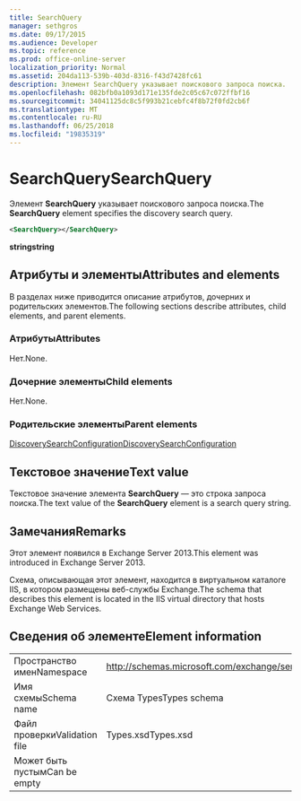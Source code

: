 ```yaml
---
title: SearchQuery
manager: sethgros
ms.date: 09/17/2015
ms.audience: Developer
ms.topic: reference
ms.prod: office-online-server
localization_priority: Normal
ms.assetid: 204da113-539b-403d-8316-f43d7428fc61
description: Элемент SearchQuery указывает поискового запроса поиска.
ms.openlocfilehash: 082bfb0a1093d171e135fde2c05c67c072ffbf16
ms.sourcegitcommit: 34041125dc8c5f993b21cebfc4f8b72f0fd2cb6f
ms.translationtype: MT
ms.contentlocale: ru-RU
ms.lasthandoff: 06/25/2018
ms.locfileid: "19835319"
---
```

# <a name="searchquery"></a><span data-ttu-id="bffc4-103">SearchQuery</span><span class="sxs-lookup"><span data-stu-id="bffc4-103">SearchQuery</span></span>

<span data-ttu-id="bffc4-104">Элемент **SearchQuery** указывает поискового запроса поиска.</span><span class="sxs-lookup"><span data-stu-id="bffc4-104">The **SearchQuery** element specifies the discovery search query.</span></span> 
  
```XML
<SearchQuery></SearchQuery>
```

 <span data-ttu-id="bffc4-105">**string**</span><span class="sxs-lookup"><span data-stu-id="bffc4-105">**string**</span></span>
## <a name="attributes-and-elements"></a><span data-ttu-id="bffc4-106">Атрибуты и элементы</span><span class="sxs-lookup"><span data-stu-id="bffc4-106">Attributes and elements</span></span>

<span data-ttu-id="bffc4-107">В разделах ниже приводится описание атрибутов, дочерних и родительских элементов.</span><span class="sxs-lookup"><span data-stu-id="bffc4-107">The following sections describe attributes, child elements, and parent elements.</span></span>
  
### <a name="attributes"></a><span data-ttu-id="bffc4-108">Атрибуты</span><span class="sxs-lookup"><span data-stu-id="bffc4-108">Attributes</span></span>

<span data-ttu-id="bffc4-109">Нет.</span><span class="sxs-lookup"><span data-stu-id="bffc4-109">None.</span></span>
  
### <a name="child-elements"></a><span data-ttu-id="bffc4-110">Дочерние элементы</span><span class="sxs-lookup"><span data-stu-id="bffc4-110">Child elements</span></span>

<span data-ttu-id="bffc4-111">Нет.</span><span class="sxs-lookup"><span data-stu-id="bffc4-111">None.</span></span>
  
### <a name="parent-elements"></a><span data-ttu-id="bffc4-112">Родительские элементы</span><span class="sxs-lookup"><span data-stu-id="bffc4-112">Parent elements</span></span>

[<span data-ttu-id="bffc4-113">DiscoverySearchConfiguration</span><span class="sxs-lookup"><span data-stu-id="bffc4-113">DiscoverySearchConfiguration</span></span>](discoverysearchconfiguration.md)
  
## <a name="text-value"></a><span data-ttu-id="bffc4-114">Текстовое значение</span><span class="sxs-lookup"><span data-stu-id="bffc4-114">Text value</span></span>

<span data-ttu-id="bffc4-115">Текстовое значение элемента **SearchQuery** — это строка запроса поиска.</span><span class="sxs-lookup"><span data-stu-id="bffc4-115">The text value of the **SearchQuery** element is a search query string.</span></span> 
  
## <a name="remarks"></a><span data-ttu-id="bffc4-116">Замечания</span><span class="sxs-lookup"><span data-stu-id="bffc4-116">Remarks</span></span>

<span data-ttu-id="bffc4-117">Этот элемент появился в Exchange Server 2013.</span><span class="sxs-lookup"><span data-stu-id="bffc4-117">This element was introduced in Exchange Server 2013.</span></span>
  
<span data-ttu-id="bffc4-118">Схема, описывающая этот элемент, находится в виртуальном каталоге IIS, в котором размещены веб-службы Exchange.</span><span class="sxs-lookup"><span data-stu-id="bffc4-118">The schema that describes this element is located in the IIS virtual directory that hosts Exchange Web Services.</span></span>
  
## <a name="element-information"></a><span data-ttu-id="bffc4-119">Сведения об элементе</span><span class="sxs-lookup"><span data-stu-id="bffc4-119">Element information</span></span>

|||
|:-----|:-----|
|<span data-ttu-id="bffc4-120">Пространство имен</span><span class="sxs-lookup"><span data-stu-id="bffc4-120">Namespace</span></span>  <br/> |http://schemas.microsoft.com/exchange/services/2006/types  <br/> |
|<span data-ttu-id="bffc4-121">Имя схемы</span><span class="sxs-lookup"><span data-stu-id="bffc4-121">Schema name</span></span>  <br/> |<span data-ttu-id="bffc4-122">Схема Types</span><span class="sxs-lookup"><span data-stu-id="bffc4-122">Types schema</span></span>  <br/> |
|<span data-ttu-id="bffc4-123">Файл проверки</span><span class="sxs-lookup"><span data-stu-id="bffc4-123">Validation file</span></span>  <br/> |<span data-ttu-id="bffc4-124">Types.xsd</span><span class="sxs-lookup"><span data-stu-id="bffc4-124">Types.xsd</span></span>  <br/> |
|<span data-ttu-id="bffc4-125">Может быть пустым</span><span class="sxs-lookup"><span data-stu-id="bffc4-125">Can be empty</span></span>  <br/> ||
   

